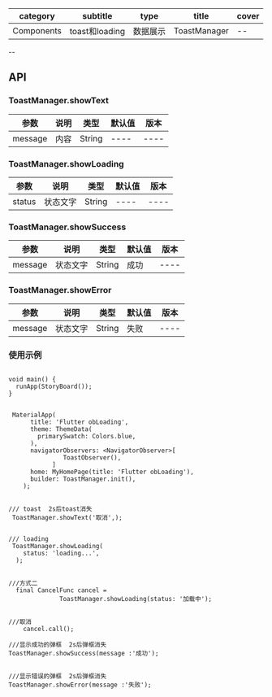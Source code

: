 | category| subtitle| type | title | cover |
| --- | --- | --- | --- | --- |
| Components | toast和loading | 数据展示  |ToastManager | -- | 

--

## API

### ToastManager.showText

|  参数   | 说明  |  类型   | 默认值  |  版本 |
|  ----  | ----  |  ----  | ----  |  ----  |
|  message  | 内容  |  String  | ----  |  ----  |

### ToastManager.showLoading

|  参数   | 说明  |  类型   | 默认值  |  版本 |
|  ----  | ----  |  ----  | ----  |  ----  |
|  status  | 状态文字  |  String  | ----  |  ----  |

### ToastManager.showSuccess

|  参数   | 说明  |  类型   | 默认值  |  版本 |
|  ----  | ----  |  ----  | ----  |  ----  |
|  message  | 状态文字  |  String  | 成功  |  ----  |

### ToastManager.showError

|  参数   | 说明  |  类型   | 默认值  |  版本 |
|  ----  | ----  |  ----  | ----  |  ----  |
|  message  | 状态文字  |  String  | 失败  |  ----  |

### 使用示例

```

void main() {
  runApp(StoryBoard());
}


 MaterialApp(
      title: 'Flutter obLoading',
      theme: ThemeData(
        primarySwatch: Colors.blue,
      ),
      navigatorObservers: <NavigatorObserver>[
               ToastObserver(),
            ]
      home: MyHomePage(title: 'Flutter obLoading'),
      builder: ToastManager.init(),
    );


/// toast  2s后toast消失
 ToastManager.showText('取消',);


/// loading
 ToastManager.showLoading(
    status: 'loading...',
  );


///方式二
  final CancelFunc cancel =
              ToastManager.showLoading(status: '加载中');


///取消
    cancel.call();   

///显示成功的弹框  2s后弹框消失
ToastManager.showSuccess(message :'成功');


///显示错误的弹框  2s后弹框消失
ToastManager.showError(message :'失败');      

```